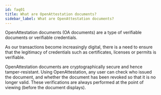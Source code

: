 ```yaml
---
id: faq01
title: What are OpenAttestation documents?
sidebar_label: What are OpenAttestation documents?
---
```


OpenAttestation documents (OA documents) are a type of verifiable documents or verifiable credentials.

As our transactions become increasingly digital, there is a need to ensure that the legitimacy of credentials such as certificates, licenses or permits is verifiable. 

OpenAttestation documents are cryptographically secure and hence tamper-resistant. Using OpenAttestation, any user can check who issued the document, and whether the document has been revoked so that it is no longer valid. These verifications are always performed at the point of viewing (before the document displays).